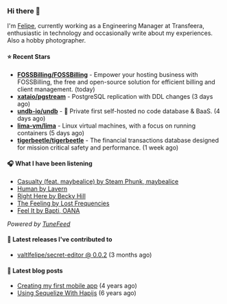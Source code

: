 ### Hi there 👋

I'm [Felipe](https://felipevm.com), currently working as a Engineering Manager at Transfeera, enthusiastic in technology and occasionally write about my experiences. Also a hobby photographer.

#### ⭐ Recent Stars
- **[FOSSBilling/FOSSBilling](https://github.com/FOSSBilling/FOSSBilling)** - Empower your hosting business with FOSSBilling, the free and open-source solution for efficient billing and client management. (today)
- **[xataio/pgstream](https://github.com/xataio/pgstream)** - PostgreSQL replication with DDL changes (3 days ago)
- **[undb-io/undb](https://github.com/undb-io/undb)** - 🚀 Private first self-hosted no code database &amp; BaaS. (4 days ago)
- **[lima-vm/lima](https://github.com/lima-vm/lima)** - Linux virtual machines, with a focus on running containers (5 days ago)
- **[tigerbeetle/tigerbeetle](https://github.com/tigerbeetle/tigerbeetle)** - The financial transactions database designed for mission critical safety and performance. (1 week ago)

#### 🎧 What I have been listening
- [Casualty (feat. maybealice) by Steam Phunk, maybealice](https://open.spotify.com/track/2VjhvDQlAI8FDbQ9GqYgce)
- [Human by Lavern](https://open.spotify.com/track/6Kl0BmROA5CAwtQOEFd99y)
- [Right Here by Becky Hill](https://open.spotify.com/track/74EzvNoqJdoBwIap3o8Ycb)
- [The Feeling by Lost Frequencies](https://open.spotify.com/track/25jTLospI6eYVZ5TDDQN7V)
- [Feel It by Bapti, OANA](https://open.spotify.com/track/0zQdTcjV7Ky2K27no8d7JE)

_Powered by [TuneFeed](https://tunefeed.app?ref=valtlfelipe-gh-profile)_ 

#### 🚀 Latest releases I've contributed to


- [valtlfelipe/secret-editor @ 0.0.2](https://github.com/valtlfelipe/secret-editor/releases/tag/0.0.2) (3 months ago)

#### 📄 Latest blog posts
- [Creating my first mobile app](https://felipevm.com/posts/creating-my-first-mobile-app/) (4 years ago)
- [Using Sequelize With Hapijs](https://felipevm.com/posts/using-sequelize-with-hapijs/) (6 years ago)
